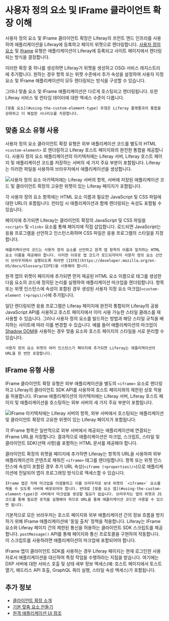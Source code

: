 # 사용자 정의 요소 및 IFrame 클라이언트 확장 이해

사용자 정의 요소 및 IFrame 클라이언트 확장은 Liferay의 프런트 엔드 인프라를 사용하여 애플리케이션을 Liferay에 등록하고 페이지 위젯으로 렌더링합니다. [사용자 정의 요소](#using-the-custom-element-type) 및 [iframe](#using-the-iframe-type) 유형은 애플리케이션이 Liferay에 등록되고 사이트 페이지에서 렌더링되는 방식을 결정합니다.

이러한 확장 중 하나를 생성하면 Liferay가 위젯을 생성하고 OSGi 서비스 레지스트리에 추가합니다. 원하는 경우 항목 또는 위젯 수준에서 추가 속성을 설정하여 사용자 지정 요소 및 IFrame 애플리케이션이 모두 렌더링되는 방식을 구성할 수 있습니다.

그러나 맞춤 요소 및 IFrame 애플리케이션은 다르게 호스팅되고 렌더링됩니다. 또한 Liferay 서비스 및 런타임 데이터에 대한 액세스 수준이 다릅니다.

```{tip}
[맞춤 요소](#using-the-custom-element-type) 유형은 Liferay 플랫폼과의 통합을 강화하고 더 복잡한 시나리오를 지원합니다.
```

## 맞춤 요소 유형 사용

사용자 정의 요소 클라이언트 확장 유형은 외부 애플리케이션 코드를 별도의 HTML `<custom-element>` 로 렌더링하고 Liferay 호스트 페이지와의 완전한 통합을 제공합니다. 사용자 정의 요소 애플리케이션의 아키텍처에는 Liferay 서버, Liferay 호스트 페이지 및 애플리케이션 코드를 저장하는 서버의 세 가지 주요 부분이 포함됩니다. Liferay는 이러한 파일을 사용하여 브라우저에서 애플리케이션을 생성합니다.

![사용자 정의 요소 아키텍처에는 Liferay 서버의 항목, 서버에 저장된 애플리케이션 코드 및 클라이언트 확장의 고유한 위젯이 있는 Liferay 페이지가 포함됩니다.](./understanding-custom-element-and-iframe-client-extensions/images/02.png)

각 사용자 정의 요소 항목에는 HTML 요소 이름과 필요한 JavaScript 및 CSS 파일에 대한 URL이 포함됩니다. 런타임 시 애플리케이션과 함께 렌더링되는 속성도 포함될 수 있습니다.

페이지에 추가되면 Liferay는 클라이언트 확장의 JavaScript 및 CSS 파일을 `<script>` 및 `<link>` 요소를 통해 페이지에 직접 삽입합니다. 로드되면 JavaScript는 응용 프로그램을 선언하고 인스턴스화하며 CSS 파일은 응용 프로그램의 스타일을 지정합니다.

```{important}
애플리케이션의 코드는 사용자 정의 요소를 선언하고 원격 앱 항목의 이름과 일치하는 HTML 요소 이름을 제공해야 합니다. 이러한 이유로 앱 코드가 로드되자마자 사용자 정의 요소 선언이 브라우저에서 실행되도록 하려면 [IIFE](https://developer.mozilla.org/en-US/docs/Glossary/IIFE)을 사용해야 합니다.
```

원격 앱의 위젯이 페이지에 추가되면 먼저 제공된 HTML 요소 이름으로 태그를 생성한 다음 요소의 코드에 정의된 논리를 실행하여 애플리케이션 마크업을 렌더링합니다. 항목 또는 위젯 인스턴스에 속성이 포함된 경우 생성된 사용자 지정 요소 마크업(`<custom-element (+props)/>`)에 추가됩니다.

일단 렌더링되면 응용 프로그램은 Liferay 페이지에 완전히 통합되어 Liferay의 공용 JavaScript API를 사용하고 호스트 페이지에서 이미 사용 가능한 스타일 클래스를 재사용할 수 있습니다. 그러나 사용자 정의 요소를 빌드하는 방법과 해당 스타일 규칙을 배치하는 사이트에 따라 이를 변경할 수 있습니다. 예를 들어 애플리케이션의 마크업이 [Shadow DOM](https://developer.mozilla.org/en-US/docs/Web/Web_Components/Using_shadow_DOM)을 사용하는 경우 맞춤 요소와 호스트 페이지의 스타일을 서로 분리할 수 있습니다.

```{note}
사용자 정의 요소 위젯의 여러 인스턴스가 페이지에 추가되면 Liferay는 애플리케이션의 URL을 한 번만 포함합니다.
```

## IFrame 유형 사용

IFrame 클라이언트 확장 유형은 외부 애플리케이션을 별도의 `<iframe>` 요소로 렌더링하고 Liferay의 클라이언트 SDK API를 사용하여 호스트 페이지와의 제한된 상호 작용을 허용합니다. IFrame 애플리케이션의 아키텍처에는 Liferay 서버, Liferay 호스트 페이지 및 애플리케이션을 호스팅하는 외부 서버의 세 가지 주요 부분이 포함됩니다.

![IFrame 아키텍처에는 Liferay 서버의 항목, 외부 서버에서 호스팅되는 애플리케이션 및 클라이언트 확장의 고유한 위젯이 있는 Liferay 페이지가 포함됩니다.](./understanding-custom-element-and-iframe-client-extensions/images/01.png)

각 IFrame 항목은 일반적으로 외부 서버에서 제공되는 애플리케이션에 연결되는 IFrame URL을 저장합니다. 결과적으로 애플리케이션은 마크업, 스크립트, 스타일 및 클라이언트 SDK(선택 사항)를 포함하는 HTML 문서를 제공해야 합니다.

클라이언트 확장의 위젯을 페이지에 추가하면 Liferay는 항목의 URL을 사용하여 외부 애플리케이션의 콘텐츠로 채워진 `<iframe>` 태그를 렌더링합니다. 항목 또는 위젯 인스턴스에 속성이 포함된 경우 추가 URL 속성(`<iframe (+properties)/>`)으로 애플리케이션에 전달되어 앱이 프로그래밍 방식으로 액세스할 수 있습니다.

```{note}
IFrame 앱은 자체 마크업을 어셈블하고 이를 브라우저로 보내 위젯의 `<iframe>` 요소를 채울 수 있도록 서버에 배포되어야 합니다. 반대로 [맞춤 요소 앱](#using-the-custom-element-type)은 서버에서 마크업을 생성할 필요가 없습니다. 브라우저는 앱의 위젯과 JS 코드를 통해 필요한 로직을 실행해야 하므로 URL을 통해 애플리케이션 코드만 사용할 수 있으면 됩니다.
```

기본적으로 모든 브라우저는 호스트 페이지와 외부 애플리케이션 간의 정보 흐름을 방지하기 위해 IFrame 애플리케이션에 '동일 출처' 정책을 적용합니다. Liferay는 IFrame 요소와 Liferay 페이지 간의 제한된 통신을 허용하는 클라이언트 SDK 스크립트를 제공합니다. `postMessage()` API를 통해 페이지와 통신 프로토콜을 구현하여 작동합니다. 이 스크립트를 사용하려면 애플리케이션의 마크업에 포함되어야 합니다.

IFrame 앱이 클라이언트 SDK를 사용하는 경우 Liferay 페이지는 현재 로그인한 사용자로서 애플리케이션을 대신하여 특정 작업을 수행하라는 지침을 받습니다. 여기에는 DXP 서버에 대한 서비스 호출 및 상태 세부 정보 액세스(예: 호스트 페이지에서 토스트 열기, 헤드리스 API 호출, GraphQL 쿼리 실행, 스타일 속성 액세스)가 포함됩니다.

## 추가 정보

* [클라이언트 확장 소개](../../client-extensions.md)
* [기본 맞춤 요소 만들기](./tutorials/creating-a-basic-custom-element.md)
* [원격 애플리케이션 UI 참조](./remote-applications-ui-reference.md)
